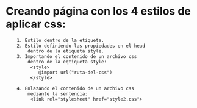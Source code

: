 #     Creando página con los 4 estilos de aplicar css:
        1. Estilo dentro de la etiqueta.
        2. Estilo definiendo las propiedades en el head
            dentro de la etiqueta style.
        3. Importando el contenido de un archivo css
            dentro de la eqtiqueta style:
             <style>
                @import url("ruta-del-css")
             </style>

        4. Enlazando el contenido de un archivo css
            mediante la sentencia:
             <link rel="stylesheet" href="style2.css">
